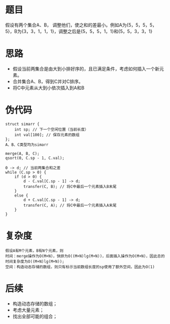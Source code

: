 题目
===
假设有两个集合A、B， 调整他们，使之和的差最小。例如A为{5，5，5，5，5}，B为{3，3，1，1，1}，调整之后是{5，5，5，1，1}和{5，5，3，3，1}

思路
===
* 假设当前两集合是由大到小排好序的，且已满足条件，考虑如何插入一个新元素。
* 合并集合A、B，得到C并对C排序。
* 将C中元素从大到小依次插入到A和B

伪代码
===
    struct simarr {
        int sp; // 下一个空闲位置（当前长度）
        int val[100]; // 保存元素的数组
    };
    A、B、C类型均为simarr

    merge(A, B, C);
    qsort(0, C.sp - 1, C.val);

    0 -> d; // 当前两集合和之差
    while (C.sp > 0) {
        if (d > 0) {
            d - C.val[C.sp - 1] -> d;
            transfer(C, B); // 将C中最后一个元素插入B末尾
        }
        else {
            d + C.val[C.sp - 1] -> d;
            transfer(C, A); // 将C中最后一个元素插入A末尾
        }
    }

复杂度
===
    假设A有M个元素，B有N个元素，则
    时间：merge操作为O(M+N)，快排为O((M+N)lg(M+N))，后面插入操作为O(M+N)，因此总的时间复杂度为O((M+N)lg(M+N));
    空间：构造动态存储的数组，则只有标示当前数组长度的sp使用了额外空间，因此为O(1)

后续
===
* 构造动态存储的数组；
* 考虑大量元素；
* 找出全部可能的组合；
